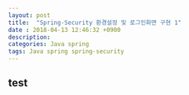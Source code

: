 ```yaml
---
layout: post
title:  "Spring-Security 환경설정 및 로그인화면 구현 1"
date : 2018-04-13 12:46:32 +0900
description: 
categories: Java spring
tags: Java spring spring-security
---
```


## test
